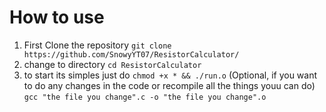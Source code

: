 # How to use 
1. First Clone the repository
`git clone https://github.com/SnowyYT07/ResistorCalculator/`
2. change to directory
`cd ResistorCalculator`
3. to start its simples just do
`chmod +x * && ./run.o`
(Optional, if you want to do any changes in the code or recompile all the things youu can do)
`gcc "the file you change".c -o "the file you change".o`
